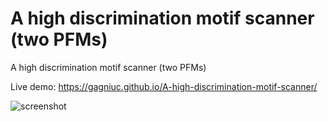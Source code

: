 # A high discrimination motif scanner (two PFMs)
A high discrimination motif scanner (two PFMs)

Live demo: https://gagniuc.github.io/A-high-discrimination-motif-scanner/

![screenshot](https://github.com/Gagniuc/A-high-discrimination-motif-scanner-two-PFMs-/blob/main/%5BG%5D%20A%20high%20discrimination%20motif%20scanner%20(two%20PFMs).png)

